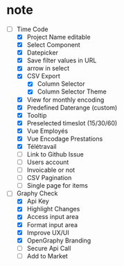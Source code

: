 # note
- [ ] Time Code
  - [x] Project Name editable
  - [x] Select Component
  - [x] Datepicker
  - [x] Save filter values in URL
  - [x] arrow in select
  - [x] CSV Export
    - [x] Column Selector
    - [x] Column Selector Theme
  - [x] View for monthly encoding
  - [x] Predefined Daterange (custom)
  - [x] Tooltip
  - [x] Preselected timeslot (15/30/60)
  - [x] Vue Employés
  - [x] Vue Encodage Prestations
  - [x] Télétravail
  - [ ] Link to Github Issue
  - [ ] Users account
  - [ ] Invoicable or not
  - [ ] CSV Pagination
  - [ ] Single page for items
  
- [ ] Graphy Check
  - [x] Api Key
  - [x] Highlight Changes
  - [x] Access input area
  - [x] Format input area
  - [x] Improve UX/UI
  - [x] OpenGraphy Branding
  - [ ] Secure Api Call
  - [ ] Add to Market
